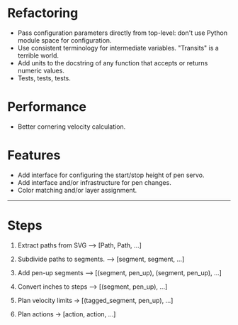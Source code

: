 # Refactoring

- Pass configuration parameters directly from top-level: don't use Python
  module space for configuration.
- Use consistent terminology for intermediate variables. "Transits" is a
  terrible world.
- Add units to the docstring of any function that accepts or returns numeric
  values.
- Tests, tests, tests.

# Performance

- Better cornering velocity calculation.

# Features

- Add interface for configuring the start/stop height of pen servo.
- Add interface and/or infrastructure for pen changes.
- Color matching and/or layer assignment.


-------

# Steps

1. Extract paths from SVG --> [Path, Path, ...]

2. Subdivide paths to segments. --> [segment, segment, ...]

3. Add pen-up segments --> [(segment, pen_up), (segment, pen_up), ...]

4. Convert inches to steps --> [(segment, pen_up), ...]

5. Plan velocity limits -> [(tagged_segment, pen_up), ...]

6. Plan actions -> [action, action, ...]
